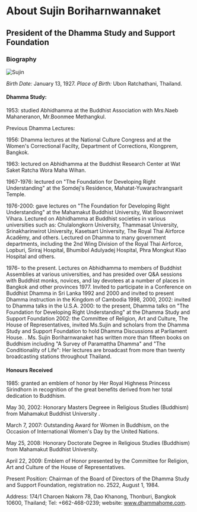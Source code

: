 # About Sujin Boriharnwannaket 

## President of the Dhamma Study and Support Foundation

### Biography

![Sujin](https://alwell.github.io/Book_details/sujinbio.jpg)

*Birth Date:* January 13, 1927.
*Place of Birth:* Ubon Ratchathani, Thailand.

#### Dhamma Study:

1953: studied Abhidhamma at the Buddhist Association with Mrs.Naeb Mahaneranon, Mr.Boonmee Methangkul.

Previous Dhamma Lectures:

1956: Dhamma lectures at the National Culture Congress and at the Women's Correctional Facilty, Department of Corrections, Klongprem, Bangkok. 

1963: lectured on Abhidhamma at the Buddhist Research Center at Wat Saket Ratcha Wora Maha Wihan. 

1967-1976: lectured on "The Foundation for Developing Right Understanding" at the Somdej's Residence, Mahatat-Yuwarachrangsarit Temple. 

1976-2000: gave lectures on "The Foundation for Developing Right Understanding" at the Mahamakut Buddhist University, Wat Bowonniwet Vihara. Lectured on Abhidhamma at Buddhist societies in various universities such as: Chulalongkorn University, Thammasat University, Srinakharinwirot University, Kasetsart University, The Royal Thai Airforce Acadēmy, and others. Lectured on Dhamma to many government departments, including the 2nd Wing Division of the Royal Thai Airforce, Lopburi, Siriraj Hospital, Bhumibol Adulyadej Hospital, Phra Mongkut Klao Hospital and others.

1976- to the present.  Lectures on Abhidhamma to members of Buddhist Assemblies at various universities, and has presided over Q&A sessions with Buddhist monks, novices, and lay devotees at a number of places in Bangkok and other provinces 1977. Invited to participate in a Conference on Buddhist Dhamma in Sri Lanka 1992 and 2000 and invited to present Dhamma instruction in the Kingdom of Cambodia 1998, 2000, 2002: invited to Dhamma talks in the U.S.A. 2000: to the present, Dhamma talks on "The Foundation for Developing Right Understanding" at the Dhamma Study and Support Foundation 2002: the Committee of Religion, Art and Culture, The House of Representatives, invited Ms.Sujin and scholars from the Dhamma Study and Support Foundation to hold Dhamma Discussions at Parliament House.
. 
Ms. Sujin Boriharnwanaket has written more than fifteen books on Buddhism including "A Survey of Paramattha Dhamma" and "The Conditionality of Life": Her lectures are broadcast from more than twenty broadcasting stations throughout Thailand.

#### Honours Received

1985: granted an emblem of honor by Her Royal Highness Princess Sirindhorn in recognition of the great benefits derived from her total dedication to Buddhism. 

May 30, 2002: Honorary Masters Degreee in Religious Studies (Buddhism) from Mahamakut Buddhist University .

March 7, 2007: Outstanding Award for Women in Buddhism, on the Occasion of International Women's Day by the United Nations. 

May 25, 2008: Honorary Doctorate Degree in Religious Studies (Buddhism) from Mahamakut Buddhist University. 

April 22, 2009: Emblem of Honor presented by the Committee for Religion, Art and Culture of the House of Representatives.

Present Position: Chairman of the Board of Directors of the Dhamma Study and Support Foundation, registration no. 2522, August 1, 1984.

Address: 174/1 Charoen Nakorn 78, Dao Khanong, Thonburi, Bangkok 10600, Thailand; Tel: +662-468-0239; website: www.dhammahome.com.
